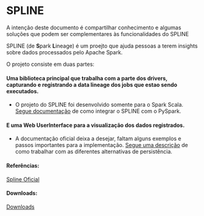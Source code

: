 # SPLINE

A intenção deste documento é compartilhar conhecimento e algumas soluções que podem ser complementares às funcionalidades do SPLINE

SPLINE (de **S**park **L**ineage) é um proejto que ajuda pessoas a terem insights sobre dados processados pelo Apache Spark.

O projeto consiste em duas partes:

#### Uma biblioteca principal que trabalha com a parte dos drivers, capturando e registrando a data lineage dos jobs que estao sendo executados.

* O projeto do SPLINE foi desenvolvido somente para o Spark Scala. [Segue documentação](https://github.com/WilliamPorto/keyruslab-spline/blob/master/Integração.md "Segue documentação") de como integrar o SPLINE com o PySpark.

#### E uma Web UserInterface para a visualização dos dados registrados.

* A documentação oficial deixa a desejar, faltam alguns exemplos e passos importantes para a implementação. [Segue uma descrição](https://github.com/WilliamPorto/keyruslab-spline/blob/master/Persistência.md "Segue uma descrição") de como trabalhar com as diferentes alternativas de persistência.

#### Referências:
[Spline Oficial](https://absaoss.github.io/spline/ "Spline Oficial")

#### Downloads:
[Downloads](https://github.com/WilliamPorto/keyruslab-spline/tree/master/Downloads "Downloads")
